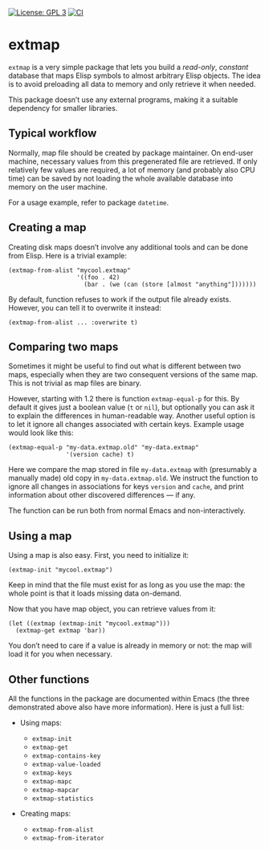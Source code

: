 [![License: GPL 3](https://img.shields.io/badge/license-GPL_3-green.svg)](http://www.gnu.org/licenses/gpl-3.0.txt)
[![CI](https://github.com/doublep/extmap/workflows/CI/badge.svg)](https://github.com/doublep/extmap/actions?query=workflow%3ACI)


# extmap

`extmap` is a very simple package that lets you build a *read-only*,
*constant* database that maps Elisp symbols to almost arbitrary Elisp
objects.  The idea is to avoid preloading all data to memory and only
retrieve it when needed.

This package doesn’t use any external programs, making it a suitable
dependency for smaller libraries.


## Typical workflow

Normally, map file should be created by package maintainer.  On
end-user machine, necessary values from this pregenerated file are
retrieved.  If only relatively few values are required, a lot of
memory (and probably also CPU time) can be saved by not loading the
whole available database into memory on the user machine.

For a usage example, refer to package `datetime`.


## Creating a map

Creating disk maps doesn’t involve any additional tools and can be
done from Elisp.  Here is a trivial example:

    (extmap-from-alist "mycool.extmap"
                       '((foo . 42)
                         (bar . (we (can (store [almost "anything"]))))))

By default, function refuses to work if the output file already
exists.  However, you can tell it to overwrite it instead:

    (extmap-from-alist ... :overwrite t)


## Comparing two maps

Sometimes it might be useful to find out what is different between two
maps, especially when they are two consequent versions of the same
map.  This is not trivial as map files are binary.

However, starting with 1.2 there is function `extmap-equal-p` for
this.  By default it gives just a boolean value (`t` or `nil`), but
optionally you can ask it to explain the differences in human-readable
way.  Another useful option is to let it ignore all changes associated
with certain keys.  Example usage would look like this:

    (extmap-equal-p "my-data.extmap.old" "my-data.extmap"
                    '(version cache) t)

Here we compare the map stored in file `my-data.extmap` with
(presumably a manually made) old copy in `my-data.extmap.old`.  We
instruct the function to ignore all changes in associations for keys
`version` and `cache`, and print information about other discovered
differences — if any.

The function can be run both from normal Emacs and non-interactively.


## Using a map

Using a map is also easy.  First, you need to initialize it:

    (extmap-init "mycool.extmap")

Keep in mind that the file must exist for as long as you use the map:
the whole point is that it loads missing data on-demand.

Now that you have map object, you can retrieve values from it:

    (let ((extmap (extmap-init "mycool.extmap")))
      (extmap-get extmap 'bar))

You don’t need to care if a value is already in memory or not: the map
will load it for you when necessary.


## Other functions

All the functions in the package are documented within Emacs (the
three demonstrated above also have more information).  Here is just a
full list:

* Using maps:
  - `extmap-init`
  - `extmap-get`
  - `extmap-contains-key`
  - `extmap-value-loaded`
  - `extmap-keys`
  - `extmap-mapc`
  - `extmap-mapcar`
  - `extmap-statistics`

* Creating maps:
  - `extmap-from-alist`
  - `extmap-from-iterator`
